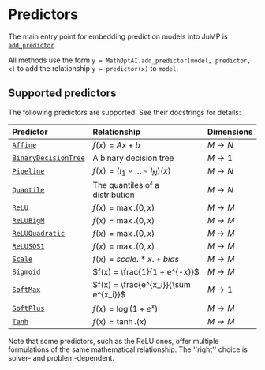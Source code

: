 # Predictors

The main entry point for embedding prediction models into JuMP is
[`add_predictor`](@ref).

All methods use the form `y = MathOptAI.add_predictor(model, predictor, x)` to
add the relationship `y = predictor(x)` to `model`.

## Supported predictors

The following predictors are supported. See their docstrings for details:

| Predictor          | Relationship                           | Dimensions |
| :----------------- | :------------------------------------- | :--------- |
| [`Affine`](@ref)   |  $f(x) = Ax + b$                       | $M \rightarrow N$   |
| [`BinaryDecisionTree`](@ref) | A binary decision tree       | $M \rightarrow 1$   |
| [`Pipeline`](@ref) |  $f(x) = (l_1 \circ \ldots \circ l_N)(x)$ | $M \rightarrow N$ |
| [`Quantile`](@ref) |  The quantiles of a distribution       | $M \rightarrow N$   |
| [`ReLU`](@ref)     |  $f(x) = \max.(0, x)$                  | $M \rightarrow M$   |
| [`ReLUBigM`](@ref) |  $f(x) = \max.(0, x)$                  | $M \rightarrow M$   |
| [`ReLUQuadratic`](@ref) |  $f(x) = \max.(0, x)$             | $M \rightarrow M$   |
| [`ReLUSOS1`](@ref) |  $f(x) = \max.(0, x)$                  | $M \rightarrow M$   |
| [`Scale`](@ref)    |  $f(x) = scale .* x .+ bias$           | $M \rightarrow M$   |
| [`Sigmoid`](@ref)  |  $f(x) = \frac{1}{1 + e^{-x}}$         | $M \rightarrow M$   |
| [`SoftMax`](@ref)  |  $f(x) = \frac{e^{x_i}}{\sum e^{x_i}}$ | $M \rightarrow 1$   |
| [`SoftPlus`](@ref) |  $f(x) = \log(1 + e^x)$                | $M \rightarrow M$   |
| [`Tanh`](@ref)     |  $f(x) = \tanh.(x)$                    | $M \rightarrow M$   |

Note that some predictors, such as the ReLU ones, offer multiple formulations of
the same mathematical relationship. The ''right'' choice is solver- and
problem-dependent.
